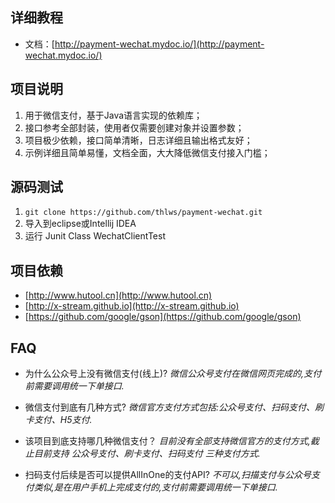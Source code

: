 ## 详细教程
- 文档：[http://payment-wechat.mydoc.io/](http://payment-wechat.mydoc.io/)

## 项目说明
1. 用于微信支付，基于Java语言实现的依赖库；
2. 接口参考全部封装，使用者仅需要创建对象并设置参数；
3. 项目极少依赖，接口简单清晰，日志详细且输出格式友好；
4. 示例详细且简单易懂，文档全面，大大降低微信支付接入门槛；


## 源码测试
1. ```git clone https://github.com/thlws/payment-wechat.git```
2. 导入到eclipse或Intellij IDEA
3. 运行 Junit Class WechatClientTest

## 项目依赖
- [http://www.hutool.cn](http://www.hutool.cn)
- [http://x-stream.github.io](http://x-stream.github.io)
- [https://github.com/google/gson](https://github.com/google/gson)

## FAQ
- 为什么公众号上没有微信支付(线上)?
_微信公众号支付在微信网页完成的,支付前需要调用统一下单接口._

- 微信支付到底有几种方式?
_微信官方支付方式包括:公众号支付、扫码支付、刷卡支付、H5支付._

- 该项目到底支持哪几种微信支付？
_目前没有全部支持微信官方的支付方式,截止目前支持 公众号支付、刷卡支付、扫码支付 三种支付方式._

- 扫码支付后续是否可以提供AllInOne的支付API?
_不可以,扫描支付与公众号支付类似,是在用户手机上完成支付的,支付前需要调用统一下单接口._

